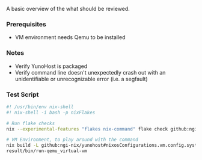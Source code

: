 A basic overview of the what should be reviewed.

### Prerequisites
- VM environment needs Qemu to be installed

### Notes
- Verify YunoHost is packaged
- Verify command line doesn't unexpectedly crash out with an unidentifiable or unrecognizable error (i.e. a segfault)

### Test Script

```bash
#! /usr/bin/env nix-shell
#! nix-shell -i bash -p nixFlakes

# Run flake checks
nix --experimental-features "flakes nix-command" flake check github:ngi-nix/yunohost

# VM Environment, to play around with the command
nix build -L github:ngi-nix/yunohost#nixosConfigurations.vm.config.system.build.vm
result/bin/run-qemu_virtual-vm
```
